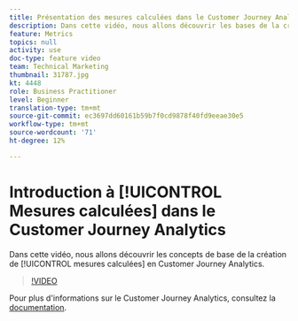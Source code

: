 ```yaml
---
title: Présentation des mesures calculées dans le Customer Journey Analytics
description: Dans cette vidéo, nous allons découvrir les bases de la création de mesures calculées dans l'Customer Journey Analytics d'Adobe.
feature: Metrics
topics: null
activity: use
doc-type: feature video
team: Technical Marketing
thumbnail: 31787.jpg
kt: 4448
role: Business Practitioner
level: Beginner
translation-type: tm+mt
source-git-commit: ec3697dd60161b59b7f0cd9878f40fd9eeae30e5
workflow-type: tm+mt
source-wordcount: '71'
ht-degree: 12%

---
```



# Introduction à [!UICONTROL Mesures calculées] dans le Customer Journey Analytics

Dans cette vidéo, nous allons découvrir les concepts de base de la création de [!UICONTROL mesures calculées] en Customer Journey Analytics.

>[!VIDEO](https://video.tv.adobe.com/v/31787/?quality=12)

Pour plus d&#39;informations sur le Customer Journey Analytics, consultez la [documentation](https://docs.adobe.com/content/help/fr-FR/analytics-platform/using/cja-landing.html).

